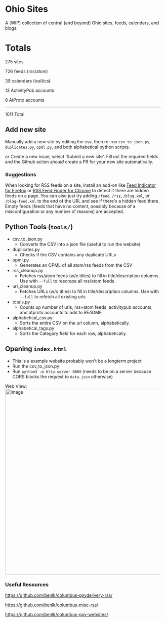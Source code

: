 # Ohio Sites
A (WIP) collection of central (and beyond) Ohio sites, feeds, calendars, and blogs.

# Totals

275 sites

726 feeds (rss/atom)

39 calendars (ical/ics)

13 ActivityPub accounts

8 AtProto accounts

---
1011 Total

## Add new site
Manually add a new site by editing the csv, then re-run `csv_to_json.py`, `duplicates.py`, `opml.py`, and both alphabetical python scripts.

*or* Create a new issue, select 'Submit a new site'. Fill out the required fields and the Github action *should* create a PR for your new site automatically.

### Suggestions
When looking for RSS feeds on a site, install an add-on like [Feed Indicator for Firefox](https://addons.mozilla.org/en-US/firefox/addon/feed-indicator/) or [RSS Feed Finder for Chrome](https://chromewebstore.google.com/detail/rss-feed-finder/gneplfjjnfmbgimbgonejfoaiphdfkcp) to detect if there are hidden feeds on a page. You can also just try adding `/feed`, `/rss`, `/blog.xml`, or `/blog-feed.xml` to the end of the URL and see if there's a hidden feed there. Empty feeds (feeds that have no content, possibly because of a misconfiguration or any number of reasons) are accepted.

## Python Tools (`tools/`)

- csv_to_json.py
  - Converts the CSV into a json file (useful to run the website)
- duplicates.py
  - Checks if the CSV contains any duplicate URLs
- opml.py
  - Generates an OPML of all atom/rss feeds from the CSV
- rss_cleanup.py
  - Fetches rss/atom feeds (w/o titles) to fill in title/description columns. Use with `--full` to rescrape all rss/atom feeds.
- url_cleanup.py
  - Fetches URLs (w/o titles) to fill in title/description columns. Use with `--full` to refetch all existing urls
- totals.py
  - Counts up number of urls, rss+atom feeds, activitypub accounts, and atproto accounts to add to README
- alphabetical_csv.py
  - Sorts the entire CSV on the url column, alphabetically.
- alphabetical_tags.py
  - Sorts the Category field for each row, alphabetically.

## Opening `index.html`
- This is a example website probably won't be a longterm project
- Run the csv_to_json.py
- Run `python3 -m http.server 8000` (needs to be on a server because CORS blocks the request to `data.json` otherwise)

Web View:
<img width="1857" height="601" alt="image" src="https://github.com/user-attachments/assets/4ed67880-7ac6-4b37-bec5-6087425990a7" />

### Useful Resources
https://github.com/benlk/columbus-govdelivery-rss/

https://github.com/benlk/columbus-misc-rss/

https://github.com/benlk/columbus-gov-websites/

